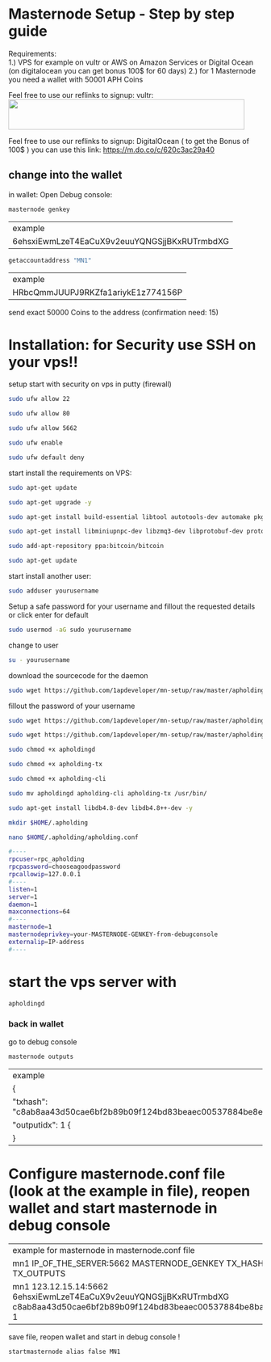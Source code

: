 # Masternode Setup - Step by step guide

Requirements: 	
1.) VPS for example on vultr or AWS on Amazon Services or Digital Ocean (on digitalocean you can get bonus 100$ for 60 days)
2.) for 1 Masternode you need a wallet with 50001 APH Coins

Feel free to use our reflinks to signup: 
vultr:  <a href="https://www.vultr.com/?ref=7811287"><img src="https://www.vultr.com/media/banner_2.png" width="468" height="60"></a>

Feel free to use our reflinks to signup: 
DigitalOcean ( to get the Bonus of 100$ ) you can use this link: https://m.do.co/c/620c3ac29a40
 
## change into the wallet 
in wallet: Open Debug console: 

```bash
masternode genkey
```

<table>
<tr><td>example</td></tr>
<tr><td>6ehsxiEwmLzeT4EaCuX9v2euuYQNGSjjBKxRUTrmbdXG</td></tr>
</table>

```bash
getaccountaddress "MN1"
```

<table>
<tr><td>example</td></tr>
<tr><td>HRbcQmmJUUPJ9RKZfa1ariykE1z774156P</td></tr>
</table>

send exact 50000 Coins to the address (confirmation need: 15) 


# Installation: for Security use SSH on your vps!!

setup start with security on vps in putty (firewall)

```bash
sudo ufw allow 22
```
```bash
sudo ufw allow 80
```
```bash
sudo ufw allow 5662
```
```bash
sudo ufw enable
```
```bash
sudo ufw default deny
```

start install the requirements on VPS:

```bash
sudo apt-get update
```
```bash
sudo apt-get upgrade -y
```
```bash
sudo apt-get install build-essential libtool autotools-dev automake pkg-config libssl-dev libevent-dev bsdmainutils python3 libboost-system-dev libboost-filesystem-dev libboost-chrono-dev libboost-test-dev libboost-thread-dev libboost-all-dev libboost-program-options-dev -y
```
```bash
sudo apt-get install libminiupnpc-dev libzmq3-dev libprotobuf-dev protobuf-compiler unzip software-properties-common -y
```
```bash
sudo add-apt-repository ppa:bitcoin/bitcoin
```
```bash
sudo apt-get update
```

start install another user:

```bash
sudo adduser yourusername
```

Setup a safe password for your username and fillout the requested details or click enter for default

```bash
sudo usermod -aG sudo yourusername
```

change to user 

```bash
su - yourusername
```

download the sourcecode for the daemon 

```bash
sudo wget https://github.com/1apdeveloper/mn-setup/raw/master/apholding-cli
```
fillout the password of your username


```bash
sudo wget https://github.com/1apdeveloper/mn-setup/raw/master/apholding-tx
```
```bash
sudo wget https://github.com/1apdeveloper/mn-setup/raw/master/apholdingd
```
```bash
sudo chmod +x apholdingd
```
```bash
sudo chmod +x apholding-tx
```
```bash
sudo chmod +x apholding-cli
```
```bash
sudo mv apholdingd apholding-cli apholding-tx /usr/bin/
```
```bash
sudo apt-get install libdb4.8-dev libdb4.8++-dev -y
```
```bash
mkdir $HOME/.apholding
```
```bash
nano $HOME/.apholding/apholding.conf
```

```bash
#----
rpcuser=rpc_apholding
rpcpassword=chooseagoodpassword
rpcallowip=127.0.0.1
#----
listen=1
server=1
daemon=1
maxconnections=64
#----
masternode=1
masternodeprivkey=your-MASTERNODE-GENKEY-from-debugconsole
externalip=IP-address
#----
```

# start the vps server with

```bash
apholdingd
```



### back in wallet
 
go to debug console

```bash
masternode outputs
```

<table>
<tr><td>example</td></tr>
 <tr><td>{</td></tr>
<tr><td>    "txhash": "c8ab8aa43d50cae6bf2b89b09f124bd83beaec00537884be8ec6585d1922", </td></tr>
<tr><td>     "outputidx": 1 {</td></tr>
<tr><td>   }</td></tr>
</table>


# Configure masternode.conf file (look at the example in file), reopen wallet and start masternode in debug console

<table>
<tr><td>example for masternode in masternode.conf file </td></tr>
<tr><td>mn1 IP_OF_THE_SERVER:5662 MASTERNODE_GENKEY TX_HASH TX_OUTPUTS</td></tr>
<tr><td>mn1 123.12.15.14:5662 6ehsxiEwmLzeT4EaCuX9v2euuYQNGSjjBKxRUTrmbdXG c8ab8aa43d50cae6bf2b89b09f124bd83beaec00537884be8bae6585d1922 1</td></tr>
</table>

save file, reopen wallet and start in debug console !

```bash
startmasternode alias false MN1
```

